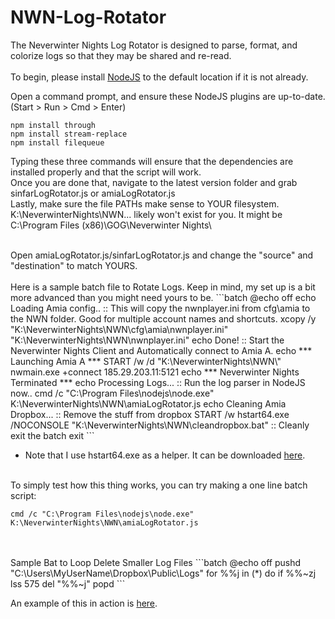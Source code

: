 # NWN-Log-Rotator
The Neverwinter Nights Log Rotator is designed to parse, format, and colorize logs so that they may be shared and re-read.
<br />
<br />
To begin, please install <a href="https://nodejs.org/en/">NodeJS</a> to the default location if it is not already. <br />

Open a command prompt, and ensure these NodeJS plugins are up-to-date. (Start > Run > Cmd > Enter)
<br />
```
npm install through
npm install stream-replace
npm install filequeue
```

Typing these three commands will ensure that the dependencies are installed properly and that the script will work.
<br />
Once you are done that, navigate to the latest version folder and grab sinfarLogRotator.js or amiaLogRotator.js
<br />
Lastly, make sure the file PATHs make sense to YOUR filesystem. K:\NeverwinterNights\NWN... likely won't exist for you. It might be C:\Program Files (x86)\GOG\Neverwinter Nights\

<br />
Open amiaLogRotator.js/sinfarLogRotator.js and change the "source" and "destination" to match YOURS.
<br />

<br />
Here is a sample batch file to Rotate Logs. Keep in mind, my set up is a bit more advanced than you might need yours to be.
```batch
@echo off
echo Loading Amia config..
:: This will copy the nwnplayer.ini from cfg\amia to the NWN folder. Good for multiple account names and shortcuts.
xcopy /y "K:\NeverwinterNights\NWN\cfg\amia\nwnplayer.ini" "K:\NeverwinterNights\NWN\nwnplayer.ini"
echo Done!
:: Start the Neverwinter Nights Client and Automatically connect to Amia A.
echo *** Launching Amia A ***
START /w /d "K:\NeverwinterNights\NWN\" nwmain.exe +connect 185.29.203.11:5121
echo *** Neverwinter Nights Terminated ***
echo Processing Logs...
:: Run the log parser in NodeJS now..
cmd /c "C:\Program Files\nodejs\node.exe" K:\NeverwinterNights\NWN\amiaLogRotator.js
echo Cleaning Amia Dropbox...
:: Remove the stuff from dropbox
START /w hstart64.exe /NOCONSOLE "K:\NeverwinterNights\NWN\cleandropbox.bat" 
:: Cleanly exit the batch
exit
```

* Note that I use hstart64.exe as a helper. It can be downloaded <a href="http://www.ntwind.com/blog/hstart-x64.html">here</a>.

<br /> To simply test how this thing works, you can try making a one line batch script:
```batch
cmd /c "C:\Program Files\nodejs\node.exe" K:\NeverwinterNights\NWN\amiaLogRotator.js
```
<br />

<br />
Sample Bat to Loop Delete Smaller Log Files
```batch
@echo off
pushd "C:\Users\MyUserName\Dropbox\Public\Logs"
for %%j in (*) do if %%~zj lss 575 del "%%~j"
popd
```


An example of this in action is <a href="http://htmlpreview.github.io/?https://github.com/Mystique5022/NWN-Log-Rotator/blob/master/v2/NWNLog_2016_08_26_001006.html" target="_blank">here</a>.